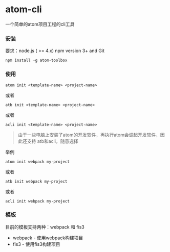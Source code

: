 # atom-cli

一个简单的atom项目工程的cli工具

### 安装

要求：node.js ( >= 4.x) npm version 3+ and Git

```
npm install -g atom-toolbox
```

### 使用


```
atom init <template-name> <project-name>
```
或者
```
atb init <template-name> <project-name>
```
或者
```
acli init <template-name> <project-name>
```

> 由于一些电脑上安装了atom的开发软件，再执行atom会调起开发软件，因此还支持 atb和acli，随意选择

举例

```
atom init webpack my-project
```
或者

```
atb init webpack my-project
```
或者
```
acli init webpack my-project
```

### 模板

目前的模板支持两种：webpack 和 fis3

- webpack - 使用webpack构建项目
- fis3  - 使用fis3构建项目
 
